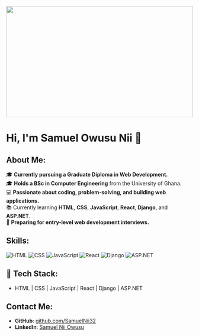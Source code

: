 <img src="https://raw.githubusercontent.com/SamuelNii32/SamuelNii32/main/DALL%C2%B7E%202025-03-08%2000.16.01%20-%20A%20sleek%20and%20modern%20banner%20design%20for%20a%20GitHub%20profile.%20The%20banner%20should%20feature%20a%20minimalist%20and%20clean%20aesthetic%20with%20a%20subtle%20gradient%20background%2C%20i.jpg" width="100%" height="300px">

# Hi, I'm Samuel Owusu Nii 👋

## About Me:
🎓 **Currently pursuing a Graduate Diploma in Web Development.**  
🎓 **Holds a BSc in Computer Engineering** from the University of Ghana.  
💻 **Passionate about coding, problem-solving, and building web applications.**  
📚 Currently learning **HTML**, **CSS**, **JavaScript**, **React**, **Django**, and **ASP.NET**.  
🎯 **Preparing for entry-level web development interviews.**

## Skills:
![HTML](https://img.shields.io/badge/-HTML-E34F26?style=flat-square&logo=html5&logoColor=white)
![CSS](https://img.shields.io/badge/-CSS-1572B6?style=flat-square&logo=css3&logoColor=white)
![JavaScript](https://img.shields.io/badge/-JavaScript-F7DF1E?style=flat-square&logo=javascript&logoColor=black)
![React](https://img.shields.io/badge/-React-61DAFB?style=flat-square&logo=react&logoColor=black)
![Django](https://img.shields.io/badge/-Django-092D1F?style=flat-square&logo=django&logoColor=white)
![ASP.NET](https://img.shields.io/badge/-ASP.NET-5C2D91?style=flat-square&logo=aspnet&logoColor=white)

## 🚀 Tech Stack:
- HTML | CSS | JavaScript | React | Django | ASP.NET

## Contact Me:
- **GitHub**: [github.com/SamuelNii32](https://github.com/SamuelNii32)
- **LinkedIn**: [Samuel Nii Owusu](https://www.linkedin.com/in/samuel-nii-owusu-909832239)
